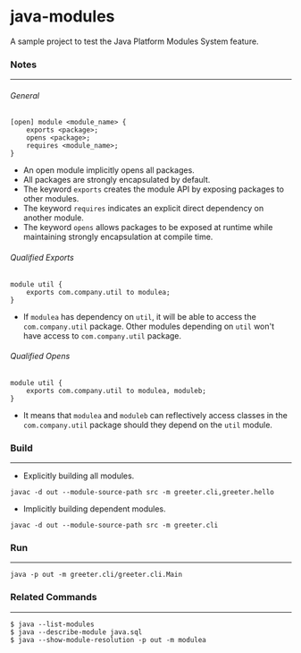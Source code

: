 # java-modules

A sample project to test the Java Platform Modules System feature.

### Notes
---

###### General

```
[open] module <module_name> {
	exports <package>;
	opens <package>;
	requires <module_name>;
}
```

- An open module implicitly opens all packages.
- All packages are strongly encapsulated by default.
- The keyword `exports` creates the module API by exposing packages to other modules.
- The keyword `requires` indicates an explicit direct dependency on another module. 
- The keyword `opens` allows packages to be exposed at runtime while maintaining strongly encapsulation at compile time.

###### Qualified Exports

```
module util {
	exports com.company.util to modulea;
}
```

- If `modulea` has dependency on `util`, it will be able to access the `com.company.util` package. Other modules depending on `util` won't have access to `com.company.util` package.


###### Qualified Opens

```
module util {
	exports com.company.util to modulea, moduleb;
}
```

- It means that `modulea` and `moduleb` can reflectively access classes in the `com.company.util` package should they depend on the `util` module.


### Build
---

- Explicitly building all modules.

```
javac -d out --module-source-path src -m greeter.cli,greeter.hello
```

- Implicitly building dependent modules.

```
javac -d out --module-source-path src -m greeter.cli
```

### Run
---

```
java -p out -m greeter.cli/greeter.cli.Main
```

### Related Commands
---

```
$ java --list-modules
$ java --describe-module java.sql
$ java --show-module-resolution -p out -m modulea
```
